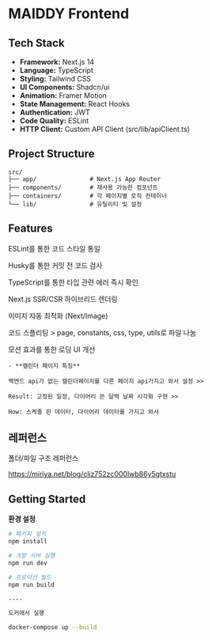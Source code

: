 # MAIDDY Frontend

## Tech Stack

- **Framework:** Next.js 14
- **Language:** TypeScript
- **Styling:** Tailwind CSS
- **UI Components:** Shadcn/ui
- **Animation:** Framer Motion
- **State Management:** React Hooks
- **Authentication:** JWT
- **Code Quality:** ESLint
- **HTTP Client:** Custom API Client (src/lib/apiClient.ts)

## Project Structure

```
src/
├── app/               # Next.js App Router
├── components/        # 재사용 가능한 컴포넌트
├── containers/        # 각 페이지별 로직 컨테이너
└── lib/               # 유틸리티 및 설정
```
## Features

ESLint를 통한 코드 스타일 통일

Husky를 통한 커밋 전 코드 검사

TypeScript를 통한 타입 관련 에러 즉시 확인 

Next.js SSR/CSR 하이브리드 렌더링

이미지 자동 최적화 (Next/Image)

코드 스플리팅 > page, constants, css, type, utils로 파일 나눔

모션 효과를 통한 로딩 UI 개선 


```
- **캘린더 페이지 특징**

백엔드 api가 없는 캘린더페이지를 다른 페이지 api가지고 와서 설정 >>

Result: 고정된 일정, 다이어리 쓴 달력 날짜 시각화 구현 >>

How: 스케줄 핀 데이터, 다이어리 데이터를 가지고 와서
```

## 레퍼런스 
폴더/파일 구조 레퍼런스


https://miriya.net/blog/cliz752zc000lwb86y5gtxstu

## Getting Started

 **환경 설정**

```bash
# 패키지 설치
npm install

# 개발 서버 실행
npm run dev

# 프로덕션 빌드
npm run build

----

도커애서 실행

docker-compose up --build
